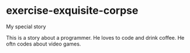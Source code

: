 # exercise-exquisite-corpse
My special story

This is a story about a programmer.
He loves to code and drink coffee.
He oftn codes about video games.

